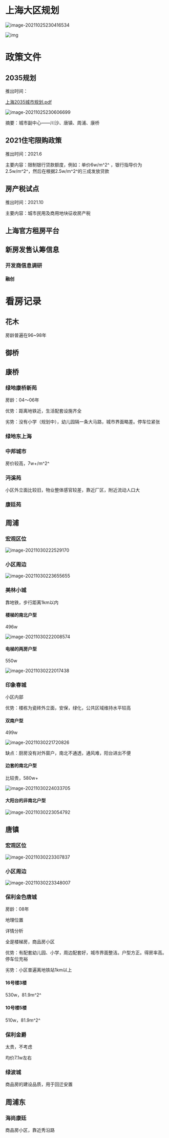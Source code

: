 # 上海大区规划

![image-20211025230416534](%E4%B9%B0%E6%88%BF.assets/image-20211025230416534.png)



![img](买房.assets/cf6d88655dbf4826bb8ff2c1dac1645c.jpeg)



# 政策文件



## 2035规划

推出时间：

 [上海2035城市规划.pdf](买房.assets/2035003.pdf) 

 ![image-20211025230606699](%E4%B9%B0%E6%88%BF.assets/image-20211025230606699.png)  



摘要：城市副中心——川沙、唐镇、周浦、康桥

## 2021住宅限购政策

推出时间：2021.6

主要内容：限制银行贷款额度，例如：单价6w/m^2^ ，银行指导价为2.5w/m^2^，然后在根据2.5w/m^2^的三成发放贷款

## 房产税试点

推出时间：2021.10

主要内容：城市民用及商用地块征收房产税



## 上海官方租房平台





## 新房发售认筹信息





### 开发商信息调研



#### 融创





# 看房记录



## 花木

房龄普遍在96~98年



## 御桥



## 康桥

### 绿地康桥新苑

房龄：04～06年

优势：距离地铁近，生活配套设施齐全

劣势：没有小学（规划中），幼儿园隔一条大马路，城市界面略差。停车位紧张



### 绿地东上海





### 中邦城市

房价较高，7w+/m^2^ 



### 沔溪苑

小区外立面比较旧，物业整体感官较差，靠近厂区，附近流动人口大



### 康廷苑



## 周浦

### 宏观区位

![image-20211030222529170](%E4%B9%B0%E6%88%BF.assets/image-20211030222529170.png)

### 小区周边

![image-20211030223655655](%E4%B9%B0%E6%88%BF.assets/image-20211030223655655.png)

### 美林小城

靠地铁，步行距离1km以内

#### 楼梯的南北户型

496w

![image-20211030222008574](%E4%B9%B0%E6%88%BF.assets/image-20211030222008574.png)

#### 电梯的两房户型

550w

![image-20211030222017438](%E4%B9%B0%E6%88%BF.assets/image-20211030222017438.png)

### 印象春城

小区内部

优势：楼栋为瓷砖外立面，安保，绿化，公共区域维持水平较高

#### 双南户型

499w

![image-20211030221720826](%E4%B9%B0%E6%88%BF.assets/image-20211030221720826.png)

缺点：厨房没有对外窗户，南北不通透，通风难，阳台进出不便



#### 边套的南北户型

比较贵，580w+

![image-20211030224033705](%E4%B9%B0%E6%88%BF.assets/image-20211030224033705.png)



#### 大阳台的非南北户型

![image-20211030223054792](%E4%B9%B0%E6%88%BF.assets/image-20211030223054792.png)

## 唐镇

### 宏观区位

![image-20211030223307837](%E4%B9%B0%E6%88%BF.assets/image-20211030223307837.png)



### 小区周边

![image-20211030223348007](%E4%B9%B0%E6%88%BF.assets/image-20211030223348007.png)

### 保利金色唐城

房龄：08年

地理位置





详情分析

全是楼梯房，商品房小区

优势：有配套幼儿园、小学，周边配套好，城市界面整洁。户型方正。得房率高。停车位充裕

劣势：小区普遍离地铁站1km以上



#### 16号楼3楼

530w，81.9m^2^ 



#### 10号楼5楼

510w，81.9m^2^ 

### 保利金爵

太贵，不考虑

均价7.1w左右



### 绿波城

商品房的建设品质，用于回迁安置





## 周浦东

### 海尚康廷

商品房小区，靠近秀沿路







